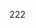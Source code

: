 <!--
 * @Author: your name
 * @Date: 2021-03-09 11:14:20
 * @LastEditTime: 2021-03-09 11:14:21
 * @LastEditors: Please set LastEditors
 * @Description: In User Settings Edit
 * @FilePath: /docs/layout.md
-->
222